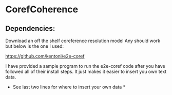 # CorefCoherence


## Dependencies:
Download an off the shelf coreference resolution model
Any should work but below is the one I used:

https://github.com/kentonl/e2e-coref

I have provided a sample program to run the e2e-coref code after you have
followed all of their install steps. It just makes it easier to insert
you own text data.
* See last two lines for where to insert your own data *
